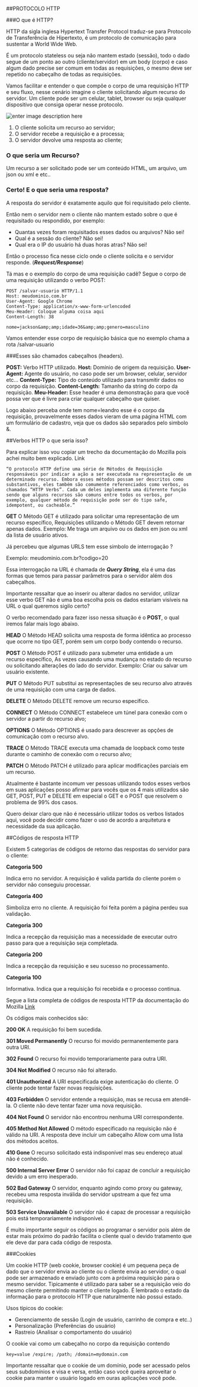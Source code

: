 ##PROTOCOLO HTTP

###O que é HTTP?

HTTP da sigla inglesa Hypertext Transfer Protocol traduz-se para Protocolo de Transferência de Hipertexto, é um protocolo de comunicação para sustentar a World Wide Web.

É um protocolo stateless ou seja não mantem estado (sessão), todo o dado segue de um ponto ao outro (cliente/servidor) em um body (corpo) e caso algum dado precise ser comum em todas as requisições, o mesmo deve ser repetido no cabeçalho de todas as requisições.

Vamos facilitar e entender o que compõe o corpo de uma requisição HTTP e seu fluxo, nesse cenário imagine o cliente solicitando algum recurso do servidor. Um cliente pode ser um celular, tablet, browser ou seja qualquer dispositivo que consiga operar nesse protocolo.

![enter image description here](http://blog.leandrocurioso.com/wp-content/uploads/2017/05/HTTP1.png)

 1. O cliente solicita um recurso ao servidor; 
 2. O servidor recebe a requisição e a processa; 
 3. O servidor devolve uma resposta ao cliente;

### O que seria um Recurso? 

Um recurso a ser solicitado pode ser um conteúdo HTML, um arquivo,  um json ou xml e etc..

### Certo! E o que seria uma resposta? 

A resposta do servidor é exatamente aquilo que foi requisitado pelo cliente.

Então nem o servidor nem o cliente não mantem estado sobre o que é requisitado ou respondido, por exemplo:

- Quantas vezes foram requisitados esses dados ou arquivos? Não sei!
- Qual é a sessão do cliente? Não sei!
- Qual era o IP do usuário há duas horas atras? Não sei!

Então o processo fica nesse ciclo onde o cliente solicita e o servidor responde. (***Request/Response***)

Tá mas e o exemplo do corpo de uma requisição cadê? Segue  o corpo de uma requisição utilizando o verbo POST:

    POST /salvar-usuario HTTP/1.1 
    Host: meudominio.com.br
    User-Agent: Google Chrome
    Content-Type: application/x-www-form-urlencoded 
    Meu-Header: Coloque alguma coisa aqui
    Content-Length: 38
     
    nome=jackson&amp;amp;idade=36&amp;amp;genero=masculino

Vamos entender esse corpo de requisição básica que no exemplo chama a rota /salvar-usuario

###Esses são chamados cabeçalhos (headers).

**POST:** Verbo HTTP utilizado.
**Host:** Domínio de origem da requisição.
**User-Agent:** Agente do usuário, no caso pode ser um browser, celular, servidor etc…
**Content-Type:** Tipo do conteúdo utilizado para transmitir dados no corpo da requisição.
**Content-Length:** Tamanho da string do corpo da requisição.
**Meu-Header:** Esse header é uma demonstração para que você possa ver que é livre para criar qualquer cabeçalho que quiser.

Logo abaixo perceba onde tem nome=leandro esse é o corpo da requisição, provavelmente esses dados vieram de uma página HTML com um formulário de cadastro, veja que os dados  são separados pelo simbolo &.

##Verbos HTTP o que seria isso?

Para explicar isso vou copiar um trecho da documentação do Mozilla pois achei muito bem explicado. Link

    “O protocolo HTTP define uma série de Métodos de Requisição responsáveis por indicar a ação a ser executada na representação de um determinado recurso. Embora esses métodos possam ser descritos como substantivos, eles também são comumente referenciados como verbos, os chamados “HTTP Verbs”. Cada um deles implementa uma diferente função sendo que alguns recursos são comuns entre todos os verbos, por exemplo, qualquer método de requisição pode ser do tipo safe, idempotent, ou cacheable.”

**GET**
O Método GET é utilizado para solicitar uma representação de um recurso específico, Requisições utilizando o Método GET devem retornar apenas dados. Exemplo: Me traga um arquivo ou os dados em json ou xml da lista de usuário ativos.

Já percebeu que algumas URLS tem esse simbolo de interrogação ?

Exemplo: meudominio.com.br?codigo=20

Essa interrogação na URL é chamada de ***Query String***, ela é uma das formas que temos para passar parâmetros para o servidor além dos cabeçalhos.

Importante ressaltar que  ao inserir ou alterar dados no servidor, utilizar esse verbo GET não é uma boa escolha pois os dados estariam visíveis na URL o qual queremos sigilo certo?

O verbo recomendado para fazer isso nessa situação é o **POST**, o qual iremos falar mais logo abaixo.

**HEAD**
O Método HEAD solicita uma resposta de forma idêntica ao processo que ocorre no tipo GET, porém sem um corpo body contendo o recurso.

**POST**
O Método POST é utilizado para submeter uma entidade a um recurso específico, As vezes causando uma mudança no estado do recurso ou solicitando alterações do lado do servidor. Exemplo: Criar ou salvar um usuário existente.

**PUT**
O Método PUT substitui as representações de seu recurso alvo através de uma requisição com uma carga de dados.

**DELETE**
O Método DELETE remove um recurso específico.

**CONNECT**
O Método CONNECT estabelece um túnel para conexão com o servidor a partir do recurso alvo;

**OPTIONS**
O Método OPTIONS é usado para descrever as opções de comunicação com o recurso alvo.

**TRACE**
O Método TRACE executa uma chamada de loopback como teste durante o caminho de conexão com o recurso alvo;

**PATCH**
O Método PATCH é utilizado para aplicar modificações parciais em um recurso.

Atualmente é bastante incomum ver pessoas utilizando todos esses verbos em suas aplicações posso afirmar para vocês que os 4 mais utilizados são GET, POST, PUT e DELETE em especial o GET e o POST que resolvem o problema de 99% dos casos.

Quero deixar claro que não é necessário utilizar todos os verbos listados aqui, você pode decidir como fazer o uso de acordo a arquitetura e necessidade da sua aplicação.

##Códigos de resposta HTTP

Existem 5 categorias de códigos de retorno das respostas do servidor para o cliente:

**Categoria 500**

Indica erro no servidor. A requisição é valida partida do cliente porém o servidor não conseguiu processar.

**Categoria 400**

Simboliza erro no cliente. A requisição foi feita porém a página perdeu sua validação.

**Categoria 300**

Indica a recepção da requisição mas a necessidade de executar outro passo para que a requisição seja completada.

**Categoria 200**

Indica a recepção da requisição e seu sucesso no processamento.

**Categoria 100**

Informativa. Indica que a requisição foi recebida e o processo continua.

Segue a lista completa de códigos de resposta HTTP da documentação do Mozilla  [Link](https://developer.mozilla.org/en-US/docs/Web/HTTP/Status)

Os códigos mais conhecidos são:

**200 OK**
A requisição foi bem sucedida.

**301 Moved Permanently**
O recurso foi movido permanentemente para outra URI.

**302 Found**
O recurso foi movido temporariamente para outra URI.

**304 Not Modified**
O recurso não foi alterado.

**401 Unauthorized**
A URI especificada exige autenticação do cliente. O cliente pode tentar fazer novas requisições.

**403 Forbidden**
O servidor entende a requisição, mas se recusa em atendê-la. O cliente não deve tentar fazer uma nova requisição.

**404 Not Found**
O servidor não encontrou nenhuma URI correspondente.

**405 Method Not Allowed**
O método especificado na requisição não é válido na URI. A resposta deve incluir um cabeçalho Allow com uma lista dos métodos aceitos.

**410 Gone**
O recurso solicitado está indisponível mas seu endereço atual não é conhecido.

**500 Internal Server Error**
O servidor não foi capaz de concluir a requisição devido a um erro inesperado.

**502 Bad Gateway**
O servidor, enquanto agindo como proxy ou gateway, recebeu uma resposta inválida do servidor upstream a que fez uma requisição.

**503 Service Unavailable**
O servidor não é capaz de processar a requisição pois está temporariamente indisponível.

É muito importante seguir os códigos ao programar o servidor pois além de estar mais próximo do padrão facilita o cliente qual o devido tratamento que ele deve dar para cada código de resposta.

###Cookies

Um cookie HTTP (web cookie, browser cookie) é um pequena peça de dado que o servidor envia ao cliente ou o cliente envia ao servidor, o qual pode ser armazenado e enviado junto com a próxima requisição para o mesmo servidor. Tipicamente é utilizado para saber se a requisição veio do mesmo cliente permitindo manter o cliente logado. É lembrado o estado da informação para o protocolo HTTP que naturalmente não possui estado.

Usos típicos do cookie:

 - Gerenciamento de sessão (Login de usuário, carrinho de compra e etc..)
 - Personalização (Preferências do usuário)
 - Rastreio (Analisar o comportamento do usuário)

O cookie vai como um cabeçalho no corpo da requisição contendo

    key=value /expire; /path; /domain=mydomain.com

Importante ressaltar que o cookie de um domínio, pode ser acessado pelos seus subdomínios e visa e versa, então caso você queira aproveitar o cookie para manter o usuário logado em ouras aplicações você pode.